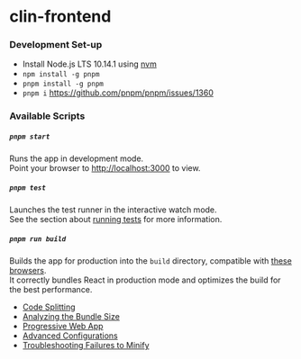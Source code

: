 # clin-frontend

### Development Set-up
* Install Node.js LTS 10.14.1 using [nvm](https://github.com/creationix/nvm/blob/master/README.md)
* `npm install -g pnpm`
* `pnpm install -g pnpm`
* `pnpm i` https://github.com/pnpm/pnpm/issues/1360

### Available Scripts

##### `pnpm start`
Runs the app in development mode.<br>
Point your browser to [http://localhost:3000](http://localhost:3000) to view.

##### `pnpm test`
Launches the test runner in the interactive watch mode.<br>
See the section about [running tests](https://facebook.github.io/create-react-app/docs/running-tests) for more information.

##### `pnpm run build`
Builds the app for production into the `build` directory, compatible with [these browsers](https://browserl.ist/?q=last+3+version%2C+not+op_mini+all%2C+not+%3C+1%25).<br>
It correctly bundles React in production mode and optimizes the build for the best performance.
* [Code Splitting](https://facebook.github.io/create-react-app/docs/code-splitting)
* [Analyzing the Bundle Size](https://facebook.github.io/create-react-app/docs/analyzing-the-bundle-size)
* [Progressive Web App](https://facebook.github.io/create-react-app/docs/making-a-progressive-web-app)
* [Advanced Configurations](https://facebook.github.io/create-react-app/docs/advanced-configuration)
* [Troubleshooting Failures to Minify](https://facebook.github.io/create-react-app/docs/troubleshooting#npm-run-build-fails-to-minify)
